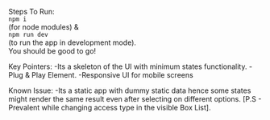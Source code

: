 Steps To Run: <br>
  ```npm i``` <br>
(for node modules) & <br>
  ```npm run dev``` <br>
(to run the app in development mode).<br>
You should be good to go!

Key Pointers:
-Its a skeleton of the UI with minimum states functionality. 
-Plug & Play Element. 
-Responsive UI for mobile screens

Known Issue:
-Its a static app with dummy static data hence some states might render the same result even after selecting on different options. [P.S - Prevalent while changing access type in the visible Box List].

